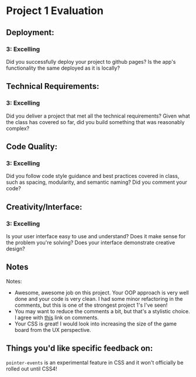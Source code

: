 # Project 1 Evaluation
## Deployment:

### 3: Excelling

Did you successfully deploy your project to github pages? Is the app's functionality the same deployed as it is locally?

## Technical Requirements:

### 3: Excelling

Did you deliver a project that met all the technical requirements? Given what the class has covered so far, did you build something that was reasonably complex?

## Code Quality:

### 3: Excelling

Did you follow code style guidance and best practices covered in class, such as spacing, modularity, and semantic naming? Did you comment your code?

## Creativity/Interface:

### 3: Excelling

Is your user interface easy to use and understand? Does it make sense for the problem you're solving? Does your interface demonstrate creative design?

## Notes
Notes:
* Awesome, awesome job on this project. Your OOP approach is very well done and your code is very clean. I had some minor refactoring in the comments, but this is one of the strongest project 1's I've seen!
* You may want to reduce the comments a bit, but that's a stylistic choice. I agree with [this](https://blog.codinghorror.com/code-tells-you-how-comments-tell-you-why/) link on comments.
* Your CSS is great! I would look into increasing the size of the game board from the UX perspective.

## Things you'd like specific feedback on: 

`pointer-events` is an experimental feature in CSS and it won't officially be rolled out until CSS4!


